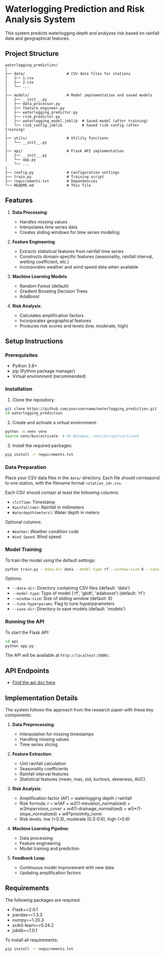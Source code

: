 # Waterlogging Prediction and Risk Analysis System

This system predicts waterlogging depth and analyzes risk based on rainfall data and geographical features.

## Project Structure

```
waterlogging_prediction/
│
├── data/                   # CSV data files for stations
│   ├── 1.csv
│   ├── 2.csv
│   └── ...
│
├── models/                 # Model implementation and saved models
│   ├── __init__.py
│   ├── data_processor.py
│   ├── feature_engineer.py
│   ├── waterlogging_predictor.py
│   ├── risk_predictor.py
│   ├── waterlogging_model.joblib  # Saved model (after training)
│   └── risk_config.joblib         # Saved risk config (after training)
│
├── utils/                  # Utility functions
│   └── __init__.py
│
├── api/                    # Flask API implementation
│   ├── __init__.py
│   └── app.py
    └── ...
│
├── config.py               # Configuration settings
├── train.py                # Training script
├── requirements.txt        # Dependencies
└── README.md               # This file
```

## Features

1. **Data Processing**: 
   - Handles missing values
   - Interpolates time series data
   - Creates sliding windows for time series modeling

2. **Feature Engineering**:
   - Extracts statistical features from rainfall time series
   - Constructs domain-specific features (seasonality, rainfall interval, wetting coefficient, etc.)
   - Incorporates weather and wind speed data when available

3. **Machine Learning Models**:
   - Random Forest (default)
   - Gradient Boosting Decision Trees
   - AdaBoost

4. **Risk Analysis**:
   - Calculates amplification factors
   - Incorporates geographical features
   - Produces risk scores and levels (low, moderate, high)



## Setup Instructions

### Prerequisites

- Python 3.8+
- pip (Python package manager)
- Virtual environment (recommended)

### Installation

1. Clone the repository:

```bash
git clone https://github.com/yourusername/waterlogging_prediction.git
cd waterlogging_prediction
```

2. Create and activate a virtual environment:

```bash
python -m venv venv
source venv/bin/activate  # On Windows: venv\Scripts\activate
```

3. Install the required packages:

```bash
pip install -r requirements.txt
```

### Data Preparation

Place your CSV data files in the `data/` directory. Each file should correspond to one station, with the filename format `<station_id>.csv`.

Each CSV should contain at least the following columns:
- `clctTime`: Timestamp
- `Rainfall(mm)`: Rainfall in millimeters
- `Waterdepth(meters)`: Water depth in meters

Optional columns:
- `Weather`: Weather condition code
- `Wind Speed`: Wind speed

### Model Training

To train the model using the default settings:

```bash
python train.py --data-dir data --model-type rf --window-size 6 --save-dir models
```

Options:
- `--data-dir`: Directory containing CSV files (default: 'data')
- `--model-type`: Type of model ('rf', 'gbdt', 'adaboost') (default: 'rf')
- `--window-size`: Size of sliding window (default: 6)
- `--tune-hyperparams`: Flag to tune hyperparameters
- `--save-dir`: Directory to save models (default: 'models')

### Running the API

To start the Flask API:

```bash
cd api
python app.py
```

The API will be available at `http://localhost:5000/`.

## API Endpoints

- [Find the api doc here](api-doc.md)

## Implementation Details

The system follows the approach from the research paper with these key components:

1. **Data Preprocessing**:
   - Interpolation for missing timestamps
   - Handling missing values
   - Time series slicing

2. **Feature Extraction**:
   - Unit rainfall calculation
   - Seasonality coefficients
   - Rainfall interval features
   - Statistical features (mean, max, std, kurtosis, skewness, AUC)

3. **Risk Analysis**:
   - Amplification factor (AF) = waterlogging depth / rainfall
   - Risk formula: r = w1*AF + w2*(1-elevation_normalized) + w3*impervious_cover + w4*(1-drainage_normalized) + w5*(1-slope_normalized) + w6*proximity_norm
   - Risk levels: low (<0.3), moderate (0.3-0.6), high (>0.6)

4. **Machine Learning Pipeline**:
   - Data processing
   - Feature engineering
   - Model training and prediction

5. **Feedback Loop**:
   - Continuous model improvement with new data
   - Updating amplification factors

## Requirements

The following packages are required:

- Flask==2.0.1
- pandas==1.3.3
- numpy==1.20.3
- scikit-learn==0.24.2
- joblib==1.0.1

To install all requirements:

```bash
pip install -r requirements.txt
```
